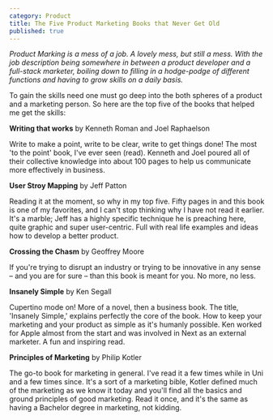 ```yaml
---
category: Product
title: The Five Product Marketing Books that Never Get Old
published: true
---
```

_Product Marking is a mess of a job. A lovely mess, but still a mess. With the job description being somewhere in between a product developer and a full-stack marketer, boiling down to filling in a hodge-podge of different functions and having to grow skills on a daily basis._

To gain the skills need one must go deep into the both spheres of a product and a marketing person. So here are the top five of the books that helped me get the skills: 

**Writing that works** by Kenneth Roman and Joel Raphaelson

Write to make a point, write to be clear, write to get things done! The most 'to the point' book, I've ever seen (read). Kenneth and Joel poured all of their collective knowledge into about 100 pages to help us communicate more effectively in business. 

**User Stroy Mapping** by Jeff Patton

Reading it at the moment, so why in my top five. Fifty pages in and this book is one of my favorites, and I can't stop thinking why I have not read it earlier. It's a marble; Jeff has a highly specific technique he is preaching here, quite graphic and super user-centric. Full with real life examples and ideas how to develop a better product.

**Crossing the Chasm** by Geoffrey Moore

If you're trying to disrupt an industry or trying to be innovative in any sense – and you are for sure – than this book is meant for you. No more, no less.

**Insanely Simple** by Ken Segall

Cupertino mode on! More of a novel, then a business book. The title, 'Insanely Simple,' explains perfectly the core of the book. How to keep your marketing and your product as simple as it's humanly possible. Ken worked for Apple almost from the start and was involved in Next as an external marketer. A fun and inspiring read.

**Principles of Marketing**  by Philip Kotler

The go-to book for marketing in general. I've read it a few times while in Uni and a few times since. It's a sort of a marketing bible, Kotler defined much of the marketing as we know it today and you'll find all the basics and ground principles of good marketing. Read it once, and it's the same as having a Bachelor degree in marketing, not kidding.
